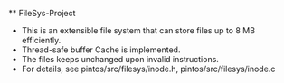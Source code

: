 ** FileSys-Project
* This is an extensible file system that can store files up to 8 MB efficiently.
* Thread-safe buffer Cache is implemented.
* The files keeps unchanged upon invalid instructions.
* For details, see pintos/src/filesys/inode.h, pintos/src/filesys/inode.c
